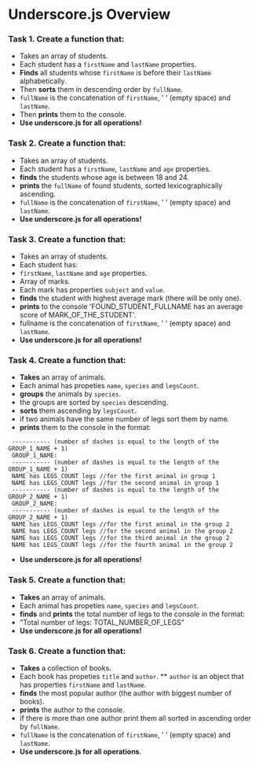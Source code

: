 Underscore.js Overview
======

### Task 1. Create a function that:
*	Takes an array of students.
*   Each student has a `firstName` and `lastName` properties.
*   **Finds** all students whose `firstName` is before their `lastName` alphabetically.
*   Then **sorts** them in descending order by `fullName`.
*   `fullName` is the concatenation of `firstName`, ' ' (empty space) and `lastName`.
*   Then **prints** them to the console.
*   **Use underscore.js for all operations!**

### Task 2. Create a function that:
*   Takes an array of students.
*   Each student has a `firstName`, `lastName` and `age` properties.
*   **finds** the students whose age is between 18 and 24.
*   **prints**  the `fullName` of found students, sorted lexicographically ascending.
*   `fullName` is the concatenation of `firstName`, ' ' (empty space) and `lastName`.
*   **Use underscore.js for all operations!**

### Task 3. Create a function that:
*   Takes an array of students.
*   Each student has:
*   `firstName`, `lastName` and `age` properties.
*   Array of marks.
*   Each mark has properties `subject` and `value`.
*   **finds** the student with highest average mark (there will be only one).
*   **prints** to the console  'FOUND_STUDENT_FULLNAME has an average score of MARK_OF_THE_STUDENT'.
*   fullname is the concatenation of `firstName`, ' ' (empty space) and `lastName`.
*   **Use underscore.js for all operations!**

### Task 4. Create a function that:
*   **Takes** an array of animals.
*   Each animal has propeties `name`, `species` and `legsCount`.
*   **groups** the animals by `species`.
*   the groups are sorted by `species` descending.
*   **sorts** them ascending by `legsCount`.
*	if two animals have the same number of legs sort them by name.
*   **prints** them to the console in the format:
```
 ----------- (number of dashes is equal to the length of the GROUP_1_NAME + 1)
 GROUP_1_NAME:
 ----------- (number of dashes is equal to the length of the GROUP_1_NAME + 1)
 NAME has LEGS_COUNT legs //for the first animal in group 1
 NAME has LEGS_COUNT legs //for the second animal in group 1
 ----------- (number of dashes is equal to the length of the GROUP_2_NAME + 1)
 GROUP_2_NAME:
 ----------- (number of dashes is equal to the length of the GROUP_2_NAME + 1)
 NAME has LEGS_COUNT legs //for the first animal in the group 2
 NAME has LEGS_COUNT legs //for the second animal in the group 2
 NAME has LEGS_COUNT legs //for the third animal in the group 2
 NAME has LEGS_COUNT legs //for the fourth animal in the group 2
 ```
 *   **Use underscore.js for all operations!**
 
 ### Task 5. Create a function that:
 *   **Takes** an array of animals.
 *   Each animal has propeties `name`, `species` and `legsCount`.
 *   **finds** and **prints** the total number of legs to the console in the format:
 *   "Total number of legs: TOTAL_NUMBER_OF_LEGS"
 *   **Use underscore.js for all operations!**
 
 ### Task 6. Create a function that:
 *   **Takes** a collection of books.
 *   Each book has propeties `title` and `author`.
 **  `author` is an object that has properties `firstName` and `lastName`.
 *   **finds** the most popular author (the author with biggest number of books).
 *   **prints** the author to the console.
 *	 if there is more than one author print them all sorted in ascending order by `fullName`.
 *   `fullName` is the concatenation of `firstName`, ' ' (empty space) and `lastName`.
 *   **Use underscore.js for all operations**.